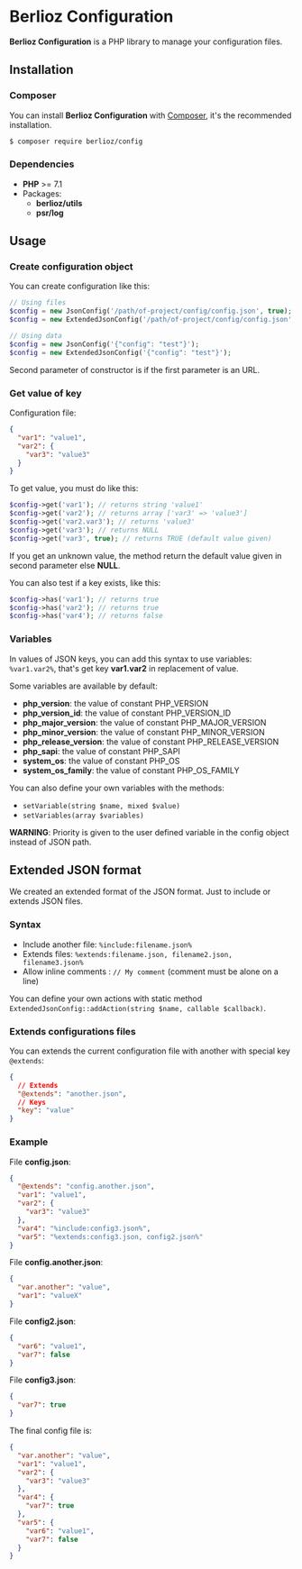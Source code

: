# Berlioz Configuration

**Berlioz Configuration** is a PHP library to manage your configuration files.


## Installation

### Composer

You can install **Berlioz Configuration** with [Composer](https://getcomposer.org/), it's the recommended installation.

```bash
$ composer require berlioz/config
```

### Dependencies

* **PHP** >= 7.1
* Packages:
  * **berlioz/utils**
  * **psr/log**


## Usage

### Create configuration object

You can create configuration like this:
```php
// Using files
$config = new JsonConfig('/path/of-project/config/config.json', true);
$config = new ExtendedJsonConfig('/path/of-project/config/config.json', true);

// Using data
$config = new JsonConfig('{"config": "test"}');
$config = new ExtendedJsonConfig('{"config": "test"}');
```

Second parameter of constructor is if the first parameter is an URL.

### Get value of key

Configuration file:
```json
{
  "var1": "value1",
  "var2": {
    "var3": "value3"
  }
}
```

To get value, you must do like this:
```php
$config->get('var1'); // returns string 'value1'
$config->get('var2'); // returns array ['var3' => 'value3']
$config->get('var2.var3'); // returns 'value3'
$config->get('var3'); // returns NULL
$config->get('var3', true); // returns TRUE (default value given)
```

If you get an unknown value, the method return the default value given in second parameter else **NULL**.

You can also test if a key exists, like this:
```php
$config->has('var1'); // returns true
$config->has('var2'); // returns true
$config->has('var4'); // returns false
```

### Variables

In values of JSON keys, you can add this syntax to use variables:
`%var1.var2%`,
that's get key **var1.var2** in replacement of value.

Some variables are available by default:

- **php_version**: the value of constant PHP_VERSION
- **php_version_id**: the value of constant PHP_VERSION_ID
- **php_major_version**: the value of constant PHP_MAJOR_VERSION
- **php_minor_version**: the value of constant PHP_MINOR_VERSION
- **php_release_version**: the value of constant PHP_RELEASE_VERSION
- **php_sapi**: the value of constant PHP_SAPI
- **system_os**: the value of constant PHP_OS
- **system_os_family**: the value of constant PHP_OS_FAMILY

You can also define your own variables with the methods:
- `setVariable(string $name, mixed $value)`
- `setVariables(array $variables)`

**WARNING**: Priority is given to the user defined variable in the config object instead of JSON path.

## Extended JSON format

We created an extended format of the JSON format.
Just to include or extends JSON files.

### Syntax

* Include another file: `%include:filename.json%`
* Extends files: `%extends:filename.json, filename2.json, filename3.json%`
* Allow inline comments : `// My comment` (comment must be alone on a line) 

You can define your own actions with static method `ExtendedJsonConfig::addAction(string $name, callable $callback)`.

### Extends configurations files

You can extends the current configuration file with another with special key `@extends`:
```json
{
  // Extends
  "@extends": "another.json",
  // Keys
  "key": "value"
}
```

### Example

File **config.json**:

```json
{
  "@extends": "config.another.json",
  "var1": "value1",
  "var2": {
    "var3": "value3"
  },
  "var4": "%include:config3.json%",
  "var5": "%extends:config3.json, config2.json%"
}
```

File **config.another.json**:

```json
{
  "var.another": "value",
  "var1": "valueX"
}
```

File **config2.json**:

```json
{
  "var6": "value1",
  "var7": false
}
```

File **config3.json**:

```json
{
  "var7": true
}
```

The final config file is:

```json
{
  "var.another": "value",
  "var1": "value1",
  "var2": {
    "var3": "value3"
  },
  "var4": {
    "var7": true
  },
  "var5": {
    "var6": "value1",
    "var7": false
  }
}
```

